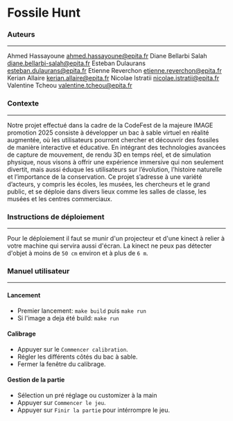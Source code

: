 # Fossile Hunt




### Auteurs
---


Ahmed Hassayoune        <ahmed.hassayoune@epita.fr>
Diane Bellarbi Salah    <diane.bellarbi-salah@epita.fr>
Esteban Dulaurans       <esteban.dulaurans@epita.fr>
Etienne Reverchon       <etienne.reverchon@epita.fr>
Kerian Allaire          <kerian.allaire@epita.fr>
Nicolae Istratii        <nicolae.istratii@epita.fr>
Valentine Tcheou        <valentine.tcheou@epita.fr>

### Contexte 
---


Notre projet effectué dans la cadre de la CodeFest de la majeure IMAGE promotion 2025 consiste à développer un bac à sable virtuel en réalité augmentée, où les utilisateurs pourront chercher et découvrir des fossiles de manière interactive et éducative. En intégrant des technologies avancées de capture de mouvement, de rendu 3D en temps réel, et de simulation physique, nous visons à offrir une expérience immersive qui non seulement divertit, mais aussi éduque les utilisateurs sur l’évolution, l’histoire naturelle et l’importance de la conservation. Ce projet s’adresse à une variété d’acteurs, y compris les écoles, les musées, les chercheurs et le grand public, et se déploie dans divers lieux comme les salles de classe, les musées et les centres commerciaux.



### Instructions de déploiement 
---

Pour le déploiement il faut se munir d'un projecteur et d'une kinect à relier à votre machine
qui servira aussi d'écran.
La kinect ne peux pas détecter d'objet à moins de `50 cm` environ et à plus de `6 m`.

### Manuel utilisateur
---

#### Lancement 

- Premier lancement:
    `make build` puis `make run`
- Si l'image a deja été build:
    `make run`

#### Calibrage 

- Appuyer sur le `Commencer calibration`. 
- Régler les différents côtés du bac à sable.
- Fermer la fenêtre du calibrage.

#### Gestion de la partie

- Sélection un pré réglage ou customizer à la main 
- Appuyer sur `Commencer le jeu`.
- Appuyer sur `Finir la partie` pour intérrompre le jeu.
